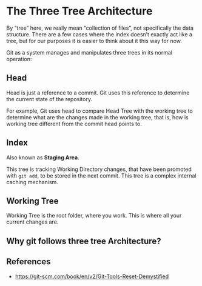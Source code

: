 # The Three Tree Architecture

By “tree” here, we really mean “collection of files”, not specifically the data structure. There are a few cases where the index doesn’t exactly act like a tree, but for our purposes it is easier to think about it this way for now.

Git as a system manages and manipulates three trees in its normal operation:

## Head

Head is just a reference to a commit. Git uses this reference to determine the current state of the repository.

For example, Git uses head to compare Head Tree with the working tree to determine what are the changes made in the working tree, that is, how is working tree different from the commit head points to.

## Index

Also known as **Staging Area**.

This tree is tracking Working Directory changes, that have been promoted with `git add`, to be stored in the next commit. This tree is a complex internal caching mechanism.

## Working Tree

Working Tree is the root folder, where you work. This is where all your current changes are.

## Why git follows three tree Architecture?

## References

- https://git-scm.com/book/en/v2/Git-Tools-Reset-Demystified
